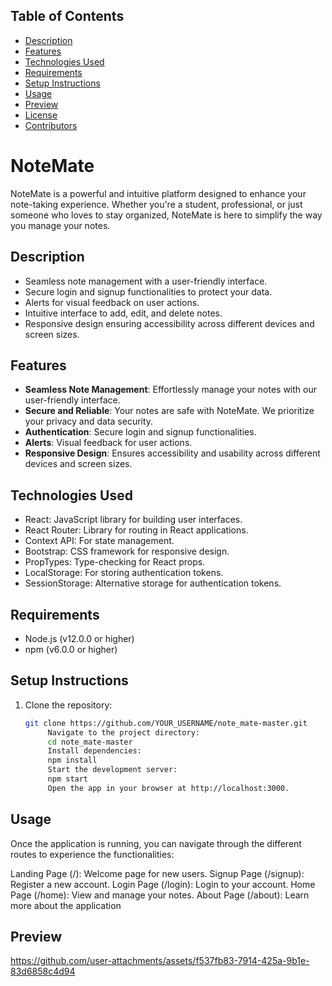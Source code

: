 ## Table of Contents
- [Description](#description)
- [Features](#features)
- [Technologies Used](#technologies-used)
- [Requirements](#requirements)
- [Setup Instructions](#setup-instructions)
- [Usage](#usage)
- [Preview](#preview)
- [License](#license)
- [Contributors](#contributors)

# NoteMate

NoteMate is a powerful and intuitive platform designed to enhance your note-taking experience. Whether you're a student, professional, or just someone who loves to stay organized, NoteMate is here to simplify the way you manage your notes.

## Description

- Seamless note management with a user-friendly interface.
- Secure login and signup functionalities to protect your data.
- Alerts for visual feedback on user actions.
- Intuitive interface to add, edit, and delete notes.
- Responsive design ensuring accessibility across different devices and screen sizes.

## Features

- **Seamless Note Management**: Effortlessly manage your notes with our user-friendly interface.
- **Secure and Reliable**: Your notes are safe with NoteMate. We prioritize your privacy and data security.
- **Authentication**: Secure login and signup functionalities.
- **Alerts**: Visual feedback for user actions.
- **Responsive Design**: Ensures accessibility and usability across different devices and screen sizes.

## Technologies Used

- React: JavaScript library for building user interfaces.
- React Router: Library for routing in React applications.
- Context API: For state management.
- Bootstrap: CSS framework for responsive design.
- PropTypes: Type-checking for React props.
- LocalStorage: For storing authentication tokens.
- SessionStorage: Alternative storage for authentication tokens.

## Requirements

- Node.js (v12.0.0 or higher)
- npm (v6.0.0 or higher)

## Setup Instructions
1. Clone the repository:
   ```bash
   git clone https://github.com/YOUR_USERNAME/note_mate-master.git
        Navigate to the project directory:
        cd note_mate-master
        Install dependencies:
        npm install
        Start the development server:
        npm start
        Open the app in your browser at http://localhost:3000.

## Usage
Once the application is running, you can navigate through the different routes to experience the functionalities:

Landing Page (/): Welcome page for new users.
Signup Page (/signup): Register a new account.
Login Page (/login): Login to your account.
Home Page (/home): View and manage your notes.
About Page (/about): Learn more about the application

## Preview



https://github.com/user-attachments/assets/f537fb83-7914-425a-9b1e-83d6858c4d94


